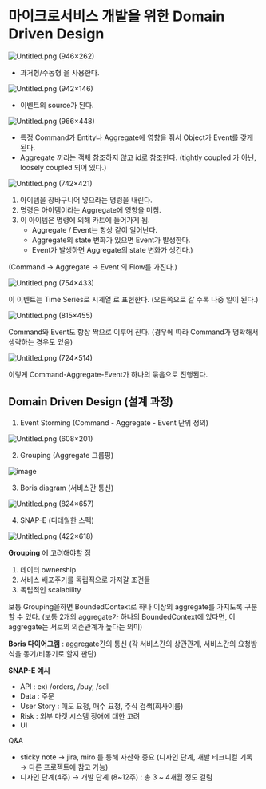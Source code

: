 # 마이크로서비스 개발을 위한 Domain Driven Design

![Untitled.png (946×262)](https://s3.us-west-2.amazonaws.com/secure.notion-static.com/c7b51b47-4058-4745-92c4-9c5565947145/Untitled.png?X-Amz-Algorithm=AWS4-HMAC-SHA256&X-Amz-Content-Sha256=UNSIGNED-PAYLOAD&X-Amz-Credential=AKIAT73L2G45EIPT3X45%2F20220804%2Fus-west-2%2Fs3%2Faws4_request&X-Amz-Date=20220804T050133Z&X-Amz-Expires=86400&X-Amz-Signature=cfac029e03d30468e598508f9597167941da35eafe7227b4544b39eef2e02e31&X-Amz-SignedHeaders=host&response-content-disposition=filename%20%3D%22Untitled.png%22&x-id=GetObject)

- 과거형/수동형 을 사용한다.

![Untitled.png (942×146)](https://s3.us-west-2.amazonaws.com/secure.notion-static.com/9e233003-0495-4570-bf8a-1e0671a7a548/Untitled.png?X-Amz-Algorithm=AWS4-HMAC-SHA256&X-Amz-Content-Sha256=UNSIGNED-PAYLOAD&X-Amz-Credential=AKIAT73L2G45EIPT3X45%2F20220804%2Fus-west-2%2Fs3%2Faws4_request&X-Amz-Date=20220804T050206Z&X-Amz-Expires=86400&X-Amz-Signature=b6a6fb46f3ae64a5a3214f4e47bc3b83d1e910131e7117af6710ff0afff0f24f&X-Amz-SignedHeaders=host&response-content-disposition=filename%20%3D%22Untitled.png%22&x-id=GetObject)

- 이벤트의 source가 된다.

![Untitled.png (966×448)](https://s3.us-west-2.amazonaws.com/secure.notion-static.com/94382963-999a-428c-b9ec-3d0c3f9e0509/Untitled.png?X-Amz-Algorithm=AWS4-HMAC-SHA256&X-Amz-Content-Sha256=UNSIGNED-PAYLOAD&X-Amz-Credential=AKIAT73L2G45EIPT3X45%2F20220804%2Fus-west-2%2Fs3%2Faws4_request&X-Amz-Date=20220804T050221Z&X-Amz-Expires=86400&X-Amz-Signature=20aa81df12b818b53c36c1339bbb21f111f00ecff0e7e51e716df3e6e7ec555c&X-Amz-SignedHeaders=host&response-content-disposition=filename%20%3D%22Untitled.png%22&x-id=GetObject)
- 특정 Command가 Entity나 Aggregate에 영향을 줘서 Object가 Event를 갖게 된다.
- Aggregate 끼리는 객체 참조하지 않고 id로 참조한다. (tightly coupled 가 아닌, loosely coupled 되어 있다.)

![Untitled.png (742×421)](https://s3.us-west-2.amazonaws.com/secure.notion-static.com/32ee2deb-1b85-48a2-bf20-6f7fb9b5ee57/Untitled.png?X-Amz-Algorithm=AWS4-HMAC-SHA256&X-Amz-Content-Sha256=UNSIGNED-PAYLOAD&X-Amz-Credential=AKIAT73L2G45EIPT3X45%2F20220804%2Fus-west-2%2Fs3%2Faws4_request&X-Amz-Date=20220804T050235Z&X-Amz-Expires=86400&X-Amz-Signature=d06509bbdf527dd88b946e259aa8b9c8a4fea0239d5bc7bab1b1f96cc3529eae&X-Amz-SignedHeaders=host&response-content-disposition=filename%20%3D%22Untitled.png%22&x-id=GetObject)

1. 아이템을 장바구니어 넣으라는 명령을 내린다.
2. 명령은 아이템이라는 Aggregate에 영향을 미침.
3. 이 아이템은 명령에 의해 카트에 들어가게 됨. 
    - Aggregate / Event는 항상 같이 일어난다.
    - Aggregate의 state 변화가 있으면 Event가 발생한다.
    - Event가 발생하면 Aggregate의 state 변화가 생긴다.)

(Command → Aggregate → Event 의 Flow를 가진다.)

![Untitled.png (754×433)](https://s3.us-west-2.amazonaws.com/secure.notion-static.com/d7f04367-9322-4e91-93aa-7db4531cc155/Untitled.png?X-Amz-Algorithm=AWS4-HMAC-SHA256&X-Amz-Content-Sha256=UNSIGNED-PAYLOAD&X-Amz-Credential=AKIAT73L2G45EIPT3X45%2F20220804%2Fus-west-2%2Fs3%2Faws4_request&X-Amz-Date=20220804T050245Z&X-Amz-Expires=86400&X-Amz-Signature=10fdb612cbe4ba155c36accbdf6a9a423cfaf92a9f00c1cc5a3647c3ae8266c3&X-Amz-SignedHeaders=host&response-content-disposition=filename%20%3D%22Untitled.png%22&x-id=GetObject)

이 이벤트는 Time Series로 시계열 로 표현한다. (오른쪽으로 갈 수록 나중 일이 된다.)

![Untitled.png (815×455)](https://s3.us-west-2.amazonaws.com/secure.notion-static.com/d2b84bef-8e07-4013-ba02-f63644669136/Untitled.png?X-Amz-Algorithm=AWS4-HMAC-SHA256&X-Amz-Content-Sha256=UNSIGNED-PAYLOAD&X-Amz-Credential=AKIAT73L2G45EIPT3X45%2F20220804%2Fus-west-2%2Fs3%2Faws4_request&X-Amz-Date=20220804T050312Z&X-Amz-Expires=86400&X-Amz-Signature=d41b5cba15c1d9829ee9e09753f8d1ffda4f1b5770ed7684b51812d61e1b33b0&X-Amz-SignedHeaders=host&response-content-disposition=filename%20%3D%22Untitled.png%22&x-id=GetObject)

Command와 Event도 항상 짝으로 이루어 진다. (경우에 따라 Command가 명확해서 생략하는 경우도 있음)

![Untitled.png (724×514)](https://s3.us-west-2.amazonaws.com/secure.notion-static.com/4d96d477-bfae-4ad4-bd25-16b242c60179/Untitled.png?X-Amz-Algorithm=AWS4-HMAC-SHA256&X-Amz-Content-Sha256=UNSIGNED-PAYLOAD&X-Amz-Credential=AKIAT73L2G45EIPT3X45%2F20220804%2Fus-west-2%2Fs3%2Faws4_request&X-Amz-Date=20220804T050329Z&X-Amz-Expires=86400&X-Amz-Signature=2fb951c3d149d370615f69faf384862f4370be7983bfaa89adefff62cc7a49f9&X-Amz-SignedHeaders=host&response-content-disposition=filename%20%3D%22Untitled.png%22&x-id=GetObject)

이렇게 Command-Aggregate-Event가 하나의 묶음으로 진행된다.

## Domain Driven Design (설계 과정)

1. Event Storming (Command - Aggregate - Event 단위 정의)

![Untitled.png (608×201)](https://s3.us-west-2.amazonaws.com/secure.notion-static.com/769afdb4-edb2-4986-b0a6-ca0d81cceb4e/Untitled.png?X-Amz-Algorithm=AWS4-HMAC-SHA256&X-Amz-Content-Sha256=UNSIGNED-PAYLOAD&X-Amz-Credential=AKIAT73L2G45EIPT3X45%2F20220804%2Fus-west-2%2Fs3%2Faws4_request&X-Amz-Date=20220804T050438Z&X-Amz-Expires=86400&X-Amz-Signature=c37d7ee265cb4000e5b5d3d5d6481c5d876c4823034c2ea4267f3e5acba82ef3&X-Amz-SignedHeaders=host&response-content-disposition=filename%20%3D%22Untitled.png%22&x-id=GetObject)

2. Grouping (Aggregate 그룹핑)

![image](https://user-images.githubusercontent.com/52458039/182768412-9b891769-7ee8-4c9f-9ff0-9abc14478501.png)

3. Boris diagram (서비스간 통신)

![Untitled.png (824×657)](https://s3.us-west-2.amazonaws.com/secure.notion-static.com/8e184085-e9ae-4cf6-8c10-901fba494d2f/Untitled.png?X-Amz-Algorithm=AWS4-HMAC-SHA256&X-Amz-Content-Sha256=UNSIGNED-PAYLOAD&X-Amz-Credential=AKIAT73L2G45EIPT3X45%2F20220804%2Fus-west-2%2Fs3%2Faws4_request&X-Amz-Date=20220804T050920Z&X-Amz-Expires=86400&X-Amz-Signature=c06a5937a82ddd5839bed9aaf013f652efd1ad151e193088947eae2b7af9bf3f&X-Amz-SignedHeaders=host&response-content-disposition=filename%20%3D%22Untitled.png%22&x-id=GetObject)

4. SNAP-E (디테일한 스펙)

![Untitled.png (422×618)](https://s3.us-west-2.amazonaws.com/secure.notion-static.com/d60b0797-bf23-4b7d-bcc9-d4cd4e81ac57/Untitled.png?X-Amz-Algorithm=AWS4-HMAC-SHA256&X-Amz-Content-Sha256=UNSIGNED-PAYLOAD&X-Amz-Credential=AKIAT73L2G45EIPT3X45%2F20220804%2Fus-west-2%2Fs3%2Faws4_request&X-Amz-Date=20220804T050929Z&X-Amz-Expires=86400&X-Amz-Signature=d2aa37d3c598c5921777174fc979c4f484ad624cfb419a880cbf0ef6e8a8d8d6&X-Amz-SignedHeaders=host&response-content-disposition=filename%20%3D%22Untitled.png%22&x-id=GetObject)

**Grouping** 에 고려해야할 점

1. 데이터 ownership
2. 서비스 배포주기를 독립적으로 가져갈 조건들
3. 독립적인 scalability

보통 Grouping을하면 BoundedContext로 하나 이상의 aggregate를 가지도록 구분할 수 있다. (보통 2개의 aggregate가 하나의 BoundedContext에 있다면, 이 aggregate는 서로의 의존관계가 높다는 의미)

**Boris 다이어그램** : aggregate간의 통신 (각 서비스간의 상관관계, 서비스간의 요청방식을 동기/비동기로 할지 판단)

**SNAP-E 예시**

- API : ex) /orders, /buy, /sell
- Data : 주문
- User Story : 매도 요청, 매수 요청, 주식 검색(회사이름)
- Risk : 외부 마켓 시스템 장애에 대한 고려
- UI

Q&A

- sticky note → jira, miro 를 통해 자산화 중요 (디자인 단계, 개발 테크니컬 기록 → 다른 프로젝트에 참고 가능)
- 디자인 단계(4주) → 개발 단계 (8~12주) : 총 3 ~ 4개월 정도 걸림

